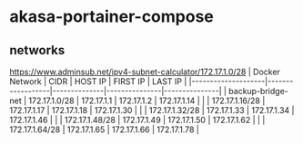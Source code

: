 # akasa-portainer-compose

## networks
https://www.adminsub.net/ipv4-subnet-calculator/172.17.1.0/28
| Docker Network     |      CIDR        | HOST IP      | FIRST IP      | LAST IP       |
|--------------------|------------------|--------------|---------------|---------------|
| backup-bridge-net  | 172.17.1.0/28    | 172.17.1.1   | 172.17.1.2    | 172.17.1.14   |
|                    | 172.17.1.16/28   | 172.17.1.17  | 172.17.1.18   | 172.17.1.30   |
|                    | 172.17.1.32/28   | 172.17.1.33  | 172.17.1.34   | 172.17.1.46   |
|                    | 172.17.1.48/28   | 172.17.1.49  | 172.17.1.50   | 172.17.1.62   |
|                    | 172.17.1.64/28   | 172.17.1.65  | 172.17.1.66   | 172.17.1.78   |

